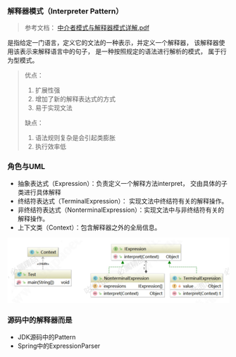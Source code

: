 ### 解释器模式（Interpreter Pattern）

> 参考文档： [中介者模式与解释器模式详解.pdf](source/中介者模式与解释器模式详解.pdf) 

是指给定一门语言，定义它的文法的一种表示，并定义一个解释器， 该解释器使用该表示来解释语言中的句子， 是一种按照规定的语法进行解析的模式， 属于行为型模式。

> 优点：
>
> 1. 扩展性强
> 2. 增加了新的解释表达式的方式
> 3. 易于实现文法
>
> 缺点：
>
> 1. 语法规则复杂是会引起类膨胀
> 2. 执行效率低

### 角色与UML

* 抽象表达式（Expression）：负责定义一个解释方法interpret， 交由具体的子类进行具体解释
* 终结符表达式（TerminalExpression）： 实现文法中终结符有关的解释操作。
* 非终结符表达式（NonterminalExpression）：实现文法中与非终结符有关的解释操作。
* 上下文类（Context）：包含解释器之外的全局信息。

![image-20200328150256380](Untitled.assets/image-20200328150256380.png)

### 源码中的解释器而是

* JDK源码中的Pattern
* Spring中的ExpressionParser